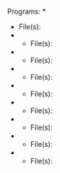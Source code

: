 Programs:
* 
  * File(s): 
* 
  * File(s): 
* 
  * File(s): 
* 
  * File(s): 
* 
  * File(s): 
* 
  * File(s): 
* 
  * File(s): 
* 
  * File(s): 
* 
  * File(s): 
